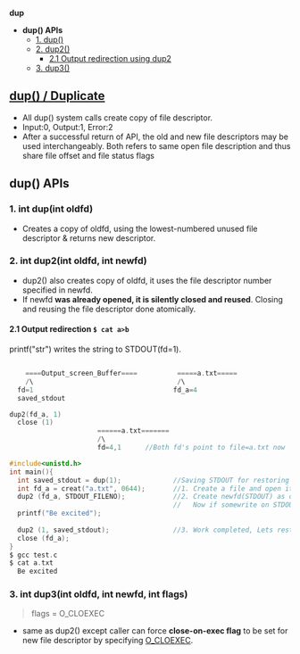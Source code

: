 **dup**
- **dup() APIs**
  - [1. dup()](#dup)
  - [2. dup2()](#dup2)
    - [2.1 Output redirection using dup2](#impl)
  - [3. dup3()](#dup3)

## [dup() / Duplicate](https://man7.org/linux/man-pages/man2/dup2.2.html)
- All dup() system calls create copy of file descriptor.
- Input:0, Output:1, Error:2
- After a successful return of API, the old and new file descriptors may be used interchangeably. Both refers to same open file description and thus share file offset and file status flags

## dup() APIs
<a name=dup></a>
### 1. int dup(int oldfd)
- Creates a copy of oldfd, using the lowest-numbered unused file descriptor & returns new descriptor.

<a name=dup2></a>
### 2. int dup2(int oldfd, int newfd)
- dup2() also creates copy of oldfd, it uses the file descriptor number specified in newfd.
- If newfd **was already opened, it is silently closed and reused**. Closing and reusing the file descriptor done atomically.

<a name=impl></a>
#### 2.1 Output redirection `$ cat a>b`
printf("str") writes the string to STDOUT(fd=1).
```c

    ====Output_screen_Buffer====          =====a.txt=====
    /\                                    /\
  fd=1                                   fd_a=4
  saved_stdout

dup2(fd_a, 1)
  close (1)
                      ======a.txt=======
                      /\
                      fd=4,1      //Both fd's point to file=a.txt now

#include<unistd.h>
int main(){
  int saved_stdout = dup(1);             //Saving STDOUT for restoring after completing work
  int fd_a = creat("a.txt", 0644);       //1. Create a file and open it
  dup2 (fd_a, STDOUT_FILENO);            //2. Create newfd(STDOUT) as duplicate of "file.txt".
                                         //   Now if somewrite on STDOUT, it will be written to "file.txt"
  printf("Be excited");
  
  dup2 (1, saved_stdout);                //3. Work completed, Lets restore stdout back
  close (fd_a);
}
$ gcc test.c
$ cat a.txt
  Be excited
```

<a name=dup3></a>
### 3. int dup3(int oldfd, int newfd, int flags)
> flags = O_CLOEXEC
- same as dup2() except caller can force **close-on-exec flag** to be set for new file descriptor by specifying [O_CLOEXEC](https://man7.org/linux/man-pages/man2/open.2.html).
